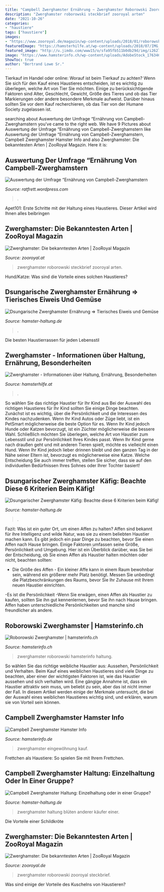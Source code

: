 ```yaml
---
title: "Campbell Zwerghamster Ernährung ~ Zwerghamster Roborowski Zooroyal Steckbrief"
description: "Zwerghamster roborowski steckbrief zooroyal arten"
date: "2021-10-26"
categories:
- "haustiere"
tags: ["haustiere"]
images:
- "https://www.zooroyal.de/magazin/wp-content/uploads/2018/01/roborowski-zwerghamster-570x560.jpg"
featuredImage: "https://hamsterhilfe.at/wp-content/uploads/2018/07/IMG_7422.jpg"
featured_image: "http://u.jimdo.com/www15/o/sfa95fb511b0db29d/img/i26275f4479503f3a/1315395943/std/image.jpg"
image: "https://www.hamsterinfo.ch/wp-content/uploads/AdobeStock_17634647-scaled.jpeg"
ShowToc: true
author: "Bertrand Lowe Sr."
---
```



Tierkauf im Handel oder online: Worauf ist beim Tierkauf zu achten?
Wenn Sie sich für den Kauf eines Haustieres entscheiden, ist es wichtig zu überlegen, welche Art von Tier Sie möchten. Einige zu berücksichtigende Faktoren sind Alter, Geschlecht, Gewicht, Größe des Tieres und ob das Tier Markierungen oder andere besondere Merkmale aufweist. Darüber hinaus sollten Sie vor dem Kauf recherchieren, ob das Tier von der Humane Society zugelassen ist.

	

		
searching about Auswertung der Umfrage “Ernährung von Campbell-Zwerghamstern you've came to the right web. We have 9 Pictures about Auswertung der Umfrage “Ernährung von Campbell-Zwerghamstern like Auswertung der Umfrage “Ernährung von Campbell-Zwerghamstern, Campbell Zwerghamster Hamster Info and also Zwerghamster: Die bekanntesten Arten | ZooRoyal Magazin. Here it is:
		
    
## Auswertung Der Umfrage “Ernährung Von Campbell-Zwerghamstern

<img loading=lazy src="http://u.jimdo.com/www15/o/sfa95fb511b0db29d/img/i26275f4479503f3a/1315395943/std/image.jpg" onerror="this.onerror=null;this.src='https://tse4.mm.bing.net/th?id=OIP.dOjdh3wRbWF2YYEEGiaAaAEyDM&amp;pid=15.1';" alt="Auswertung der Umfrage “Ernährung von Campbell-Zwerghamstern">

_Source: ratfrett.wordpress.com_

>. 

	

Apet101: Erste Schritte mit der Haltung eines Haustieres. Dieser Artikel wird Ihnen alles beibringen

    
## Zwerghamster: Die Bekanntesten Arten | ZooRoyal Magazin

<img loading=lazy src="https://www.zooroyal.de/magazin/wp-content/uploads/2018/01/roborowski-zwerghamster-570x560.jpg" onerror="this.onerror=null;this.src='https://tse1.mm.bing.net/th?id=OIP.YFCi02NdJJFJPyPhV0KPSQHaHR&amp;pid=15.1';" alt="Zwerghamster: Die bekanntesten Arten | ZooRoyal Magazin">

_Source: zooroyal.at_

>zwerghamster roborowski steckbrief zooroyal arten. 

	

Hund/Katze: Was sind die Vorteile eines solchen Haustieres?

    
## Dsungarische Zwerghamster Ernährung ⇒ Tierisches Eiweis Und Gemüse

<img loading=lazy src="https://www.hamster-haltung.de/wp-content/uploads/2019/03/dsungarischen-zwerghamster-kaufen-556x278.jpg" onerror="this.onerror=null;this.src='https://tse4.mm.bing.net/th?id=OIP.bZ6syJ8v7UeN7aIxfQ4f-wHaDt&amp;pid=15.1';" alt="Dsungarische Zwerghamster Ernährung ⇒ Tierisches Eiweis und Gemüse">

_Source: hamster-haltung.de_

>. 

	

Die besten Haustierrassen für jeden Lebensstil

    
## Zwerghamster - Informationen über Haltung, Ernährung, Besonderheiten

<img loading=lazy src="https://hamsterhilfe.at/wp-content/uploads/2018/07/IMG_7422.jpg" onerror="this.onerror=null;this.src='https://tse4.mm.bing.net/th?id=OIP.FjcMlMN5wolI_E2gLBZllwHaE8&amp;pid=15.1';" alt="Zwerghamster - Informationen über Haltung, Ernährung, Besonderheiten">

_Source: hamsterhilfe.at_

>. 

	

So wählen Sie das richtige Haustier für Ihr Kind aus
Bei der Auswahl des richtigen Haustieres für Ihr Kind sollten Sie einige Dinge beachten. Zunächst ist es wichtig, über die Persönlichkeit und die Interessen des Kindes nachzudenken. Wenn Ihr Kind Autos oder Züge liebt, ist ein PetSmart möglicherweise die beste Option für es. Wenn Ihr Kind jedoch Hunde oder Katzen bevorzugt, ist ein Züchter möglicherweise die bessere Wahl. Schließlich möchten Sie überlegen, welche Art von Haustier zum Lebensstil und zur Persönlichkeit Ihres Kindes passt. Wenn Ihr Kind gerne nach draußen geht und mit anderen Tieren spielt, möchte es vielleicht einen Hund. Wenn Ihr Kind jedoch lieber drinnen bleibt und den ganzen Tag in der Nähe seiner Eltern ist, bevorzugt es möglicherweise eine Katze. Welche Entscheidung Sie auch immer treffen, stellen Sie sicher, dass sie auf den individuellen Bedürfnissen Ihres Sohnes oder Ihrer Tochter basiert!

    
## Dsungarischer Zwerghamster Käfig: Beachte Diese 6 Kriterien Beim Käfig!

<img loading=lazy src="https://www.hamster-haltung.de/wp-content/uploads/2020/09/dsungarischer-zwerghamster-kaefig.jpg" onerror="this.onerror=null;this.src='https://tse2.mm.bing.net/th?id=OIP.SPWuguRI2QCb905XstwOeAHaDt&amp;pid=15.1';" alt="Dsungarischer Zwerghamster Käfig: Beachte diese 6 Kriterien beim Käfig!">

_Source: hamster-haltung.de_

>. 

	

Fazit: Was ist ein guter Ort, um einen Affen zu halten?
Affen sind bekannt für ihre Intelligenz und wilde Natur, was sie zu einem beliebten Haustier machen kann. Es gibt jedoch ein paar Dinge zu beachten, bevor Sie einen Affen nach Hause bringen. Einige Faktoren umfassen seine Größe, Persönlichkeit und Umgebung. Hier ist ein Überblick darüber, was Sie bei der Entscheidung, ob Sie einen Affen als Haustier halten möchten oder nicht, beachten sollten:
- Die Größe des Affen - Ein kleiner Affe kann in einem Raum bewohnbar sein, während ein größerer mehr Platz benötigt. Messen Sie unbedingt die Platzbeschränkungen des Raums, bevor Sie Ihr Zuhause mit Ihrem neuen Haustier einrichten.

-Es ist die Persönlichkeit -Wenn Sie erwägen, einen Affen als Haustier zu kaufen, sollten Sie ihn gut kennenlernen, bevor Sie ihn nach Hause bringen. Affen haben unterschiedliche Persönlichkeiten und manche sind freundlicher als andere.

    
## Roborowski Zwerghamster | Hamsterinfo.ch

<img loading=lazy src="https://www.hamsterinfo.ch/wp-content/uploads/AdobeStock_17634647-scaled.jpeg" onerror="this.onerror=null;this.src='https://tse1.mm.bing.net/th?id=OIP.1MEEFyobi_cXHMJ4S0EDEwHaE8&amp;pid=15.1';" alt="Roborowski Zwerghamster | hamsterinfo.ch">

_Source: hamsterinfo.ch_

>zwerghamster roborowski hamsterinfo haltung. 

	

So wählen Sie das richtige weibliche Haustier aus: Aussehen, Persönlichkeit und Verhalten.
Beim Kauf eines weiblichen Haustieres sind viele Dinge zu beachten, aber einer der wichtigsten Faktoren ist, wie das Haustier aussehen und sich verhalten wird. Eine gängige Annahme ist, dass ein Haustier attraktiv sein muss, um beliebt zu sein, aber das ist nicht immer der Fall. In diesem Artikel werden einige der Merkmale untersucht, die bei der Auswahl eines weiblichen Haustieres wichtig sind, und erklären, warum sie von Vorteil sein können.

    
## Campbell Zwerghamster Hamster Info

<img loading=lazy src="http://www.hamsterinfo.de/Campbellbilder/campbell04.jpg" onerror="this.onerror=null;this.src='https://tse1.mm.bing.net/th?id=OIP.Oijsx5U7Y5tc2A8xKWvbRQHaGF&amp;pid=15.1';" alt="Campbell Zwerghamster Hamster Info">

_Source: hamsterinfo.de_

>zwerghamster eingewöhnung kauf. 

	

Frettchen als Haustiere: So spielen Sie mit Ihrem Frettchen.

    
## Campbell Zwerghamster Haltung: Einzelhaltung Oder In Einer Gruppe?

<img loading=lazy src="https://www.hamster-haltung.de/wp-content/uploads/2019/03/campbell-zwerghamster-haltung-500x250.jpg" onerror="this.onerror=null;this.src='https://tse2.mm.bing.net/th?id=OIP.GhAvTNyQA1nVz8oltkG5KwHaDt&amp;pid=15.1';" alt="Campbell Zwerghamster Haltung: Einzelhaltung oder in einer Gruppe?">

_Source: hamster-haltung.de_

>zwerghamster haltung blüten anderer käufer einer. 

	

Die Vorteile einer Schildkröte

    
## Zwerghamster: Die Bekanntesten Arten | ZooRoyal Magazin

<img loading=lazy src="http://www.zooroyal.de/magazin/wp-content/uploads/2018/01/roborowski-zwerghamster-570x560-300x295.jpg" onerror="this.onerror=null;this.src='https://tse3.mm.bing.net/th?id=OIP.NdUJgzjh0gI9R_Upa5aNbgAAAA&amp;pid=15.1';" alt="Zwerghamster: Die bekanntesten Arten | ZooRoyal Magazin">

_Source: zooroyal.de_

>zwerghamster roborowski zooroyal steckbrief. 

	

Was sind einige der Vorteile des Kuschelns von Haustieren?

